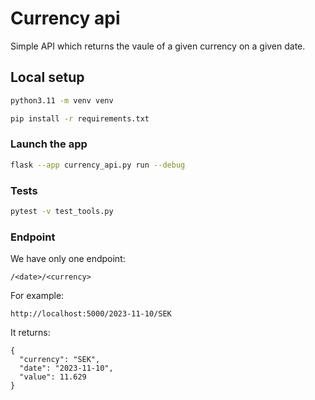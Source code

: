 # Currency api
Simple API which returns the vaule of a given currency on a given date.

## Local setup
```bash
python3.11 -m venv venv
```
```bash
pip install -r requirements.txt
```

### Launch the app

```bash
flask --app currency_api.py run --debug
```

### Tests
```bash
pytest -v test_tools.py
```

### Endpoint
We have only one endpoint:
```
/<date>/<currency>
```
For example:
```
http://localhost:5000/2023-11-10/SEK
```
It returns:
```
{
  "currency": "SEK",
  "date": "2023-11-10",
  "value": 11.629
}
```